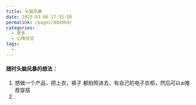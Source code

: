 ```yaml
---
title: 头脑风暴
date: 2025-03-06 17:35:50
permalink: /pages/8da964/
categories:
  - 更多
  - 心情杂货
tags:
  - 
---
```


#### 随时头脑风暴的想法：

1. 想做一个产品，把上衣，裤子 都拍照进去，有自己的电子衣柜，然后可以ai推荐穿搭
2. 

